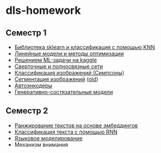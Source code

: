 # dls-homework

## Семестр 1
* [Библиотека sklearn и классификация с помощью KNN]([homework]game_of_thrones_prediction.ipynb)
* [Линейные модели и методы оптимизации]([homework]linear_models_fall_2021.ipynb)
* [Решением ML-задачи на kaggle](dls_home3.ipynb)
* [Сверточные и полносвязные сети]([homework]dense_and_convolutional_nn.ipynb)
* [Классификация изображений (Симпсоны)](simpsone_home.ipynb)
* [Сегментация изображений](updated_hw_16_1_semantic_segmentation.ipynb) ([old]([hw]segmentation.ipynb))
* [Автоэнкодеры]([hw]autoencoders_semester1.ipynb)
* [Генеративно-состязательные модели]([hw]GAN.ipynb)

## Семестр 2
* [Ранжирование текстов на основе эмбеддингов]([homework]simple_embeddings2025.ipynb) 
* [Классификация текста с помощью RNN](hw_text_classification.ipynb)
* [Языковое моделирование](hw_language_modelling.ipynb)
* Механизм внимания
